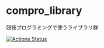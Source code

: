# compro_library
競技プログラミングで使うライブラリ群

[![Actions Status](https://github.com/beet-aizu/library/workflows/verify/badge.svg)](https://github.com/beet-aizu/library/actions)